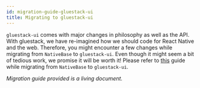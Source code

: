 ```yaml
---
id: migration-guide-gluestack-ui
title: Migrating to gluestack-ui
---
```


`gluestack-ui` comes with major changes in philosophy as well as the API. With gluestack, we have re-imagined how we should code for React Native and the web. Therefore, you might encounter a few changes while migrating from `NativeBase` to `gluestack-ui`. Even though it might seem a bit of tedious work, we promise it will be worth it!
Please refer to [this](https://geekyants.notion.site/NativeBase-to-gluestack-ui-Migration-Plan-WIP-6409006d9ecc4fb2a559cca6117a3e7c?pvs=4) guide while migrating from `NativeBase` to `gluestack-ui`.

*Migration guide provided is a living document.*